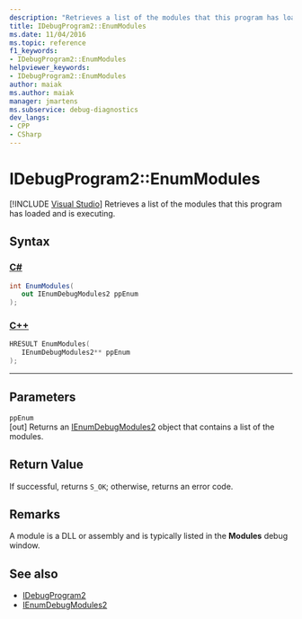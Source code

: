 ```yaml
---
description: "Retrieves a list of the modules that this program has loaded and is executing."
title: IDebugProgram2::EnumModules
ms.date: 11/04/2016
ms.topic: reference
f1_keywords:
- IDebugProgram2::EnumModules
helpviewer_keywords:
- IDebugProgram2::EnumModules
author: maiak
ms.author: maiak
manager: jmartens
ms.subservice: debug-diagnostics
dev_langs:
- CPP
- CSharp
---
```

# IDebugProgram2::EnumModules

 [!INCLUDE [Visual Studio](~/includes/applies-to-version/vs-windows-only.md)]
Retrieves a list of the modules that this program has loaded and is executing.

## Syntax

### [C#](#tab/csharp)
```csharp
int EnumModules( 
   out IEnumDebugModules2 ppEnum
);
```
### [C++](#tab/cpp)
```cpp
HRESULT EnumModules( 
   IEnumDebugModules2** ppEnum
);
```
---

## Parameters
`ppEnum`\
[out] Returns an [IEnumDebugModules2](../../../extensibility/debugger/reference/ienumdebugmodules2.md) object that contains a list of the modules.

## Return Value
 If successful, returns `S_OK`; otherwise, returns an error code.

## Remarks
 A module is a DLL or assembly and is typically listed in the **Modules** debug window.

## See also
- [IDebugProgram2](../../../extensibility/debugger/reference/idebugprogram2.md)
- [IEnumDebugModules2](../../../extensibility/debugger/reference/ienumdebugmodules2.md)
